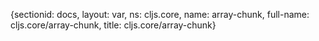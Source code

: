 {sectionid: docs, layout: var, ns: cljs.core, name: array-chunk, full-name: cljs.core/array-chunk,
  title: cljs.core/array-chunk}
